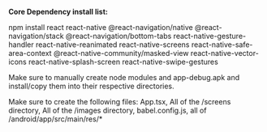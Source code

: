**Core Dependency install list:**


npm install react react-native @react-navigation/native @react-navigation/stack @react-navigation/bottom-tabs react-native-gesture-handler react-native-reanimated react-native-screens react-native-safe-area-context @react-native-community/masked-view react-native-vector-icons react-native-splash-screen react-native-swipe-gestures


Make sure to manually create node modules and app-debug.apk and install/copy them into their respective directories.


Make sure to create the following files:
App.tsx, 
All of the /screens directory, 
All of the /images directory, 
babel.config.js, 
all of /android/app/src/main/res/*
